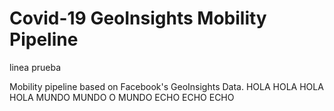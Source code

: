 
# Covid-19 GeoInsights Mobility Pipeline

linea prueba

Mobility pipeline based on Facebook's GeoInsights Data.
HOLA HOLA HOLA HOLA
MUNDO MUNDO O MUNDO
ECHO ECHO ECHO